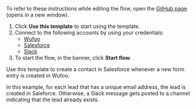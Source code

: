 To refer to these instructions while editing the flow, open the [GitHub page](https://github.com/ot4i/app-connect-templates/tree/main/resources/markdown/Create%20a%20lead%20in%20Salesforce%20when%20a%20new%20form%20entry%20is%20created%20in%20Wufoo_instructions.md) (opens in a new window).

1. Click **Use this template** to start using the template.
2. Connect to the following accounts by using your credentials:
   - [Wufoo](https://ibm.biz/acwufoo)
   - [Salesforce](https://ibm.biz/ach2salesforce)
   - [Slack](https://ibm.biz/acslack)
3. To start the flow, in the banner, click **Start flow**.


Use this template to create a contact in Salesforce whenever a new form entry is created in Wufoo. 

In this example, for each lead that has a unique email address, the lead is created in Saleforce. Otherwise, a Slack message gets posted to a channel indicating that the lead already exists.





